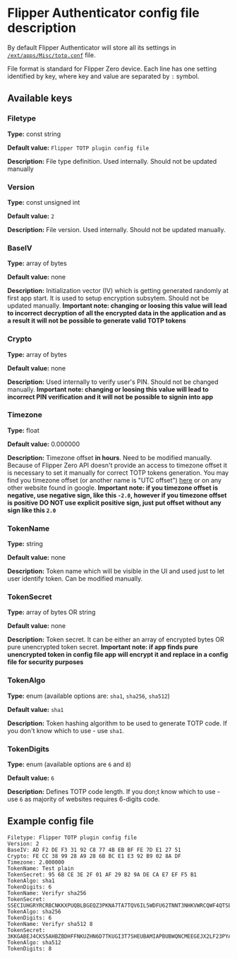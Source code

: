 # Flipper Authenticator config file description

By default Flipper Authenticator will store all its settings in [`/ext/apps/Misc/totp.conf`](https://github.com/akopachov/flipper-zero_authenticator/blob/master/totp/services/config/config.c#:~:text=%23define%20CONFIG_FILE_DIRECTORY_PATH,totp.conf%22) file.

File format is standard for Flipper Zero device. Each line has one setting identified by key, where key and value are separated by `:` symbol.

## Available keys

### Filetype

**Type:** const string

**Default value:** `Flipper TOTP plugin config file`

**Description:** File type definition. Used internally. Should not be updated manually

### Version

**Type:** const unsigned int

**Default value:** `2`

**Description:** File version. Used internally. Should not be updated manually.

### BaseIV

**Type:** array of bytes

**Default value:** none

**Description:** Initialization vector (IV) which is getting generated randomly at first app start. It is used to setup encryption subsytem. Should not be updated manually. **Important note: changing or loosing this value will lead to incorrect decryption of all the encrypted data in the application and as a result it will not be possible to generate valid TOTP tokens**

### Crypto

**Type:** array of bytes

**Default value:** none

**Description:** Used internally to verify user's PIN. Should not be changed manually. **Important note: changing or loosing this value will lead to incorrect PIN verification and it will not be possible to signin into app**

### Timezone

**Type:** float

**Default value:** 0.000000

**Description:** Timezone offset **in hours**. Need to be modified manually. Because of Flipper Zero API doesn't provide an access to timezone offset it is necessary to set it manually for correct TOTP tokens generation. You may find you timezone offset (or another name is "UTC offset") [here](https://www.timeanddate.com/time/zone/timezone/utc) or on any other website found in google. **Important note: if you timezone offset is negative, use negative sign, like this `-2.0`, however if you timezone offset is positive DO NOT use explicit positive sign, just put offset without any sign like this `2.0`**

### TokenName

**Type:** string

**Default value:** none

**Description:** Token name which will be visible in the UI and used just to let user identify token. Can be modified manually.

### TokenSecret

**Type:** array of bytes OR string

**Default value:** none

**Description:** Token secret. It can be either an array of encrypted bytes OR pure unencrypted token secret. **Important note: if app finds pure unencrypted token in config file app will encrypt it and replace in a config file for security purposes**

### TokenAlgo

**Type:** enum (available options are: `sha1`, `sha256`, `sha512`)

**Default value:** `sha1`

**Description:** Token hashing algorithm to be used to generate TOTP code. If you don't know which to use - use `sha1`.

### TokenDigits

**Type:** enum (available options are `6` and `8`)

**Default value:** `6`

**Description:** Defines TOTP code length. If you don;t know which to use - use `6` as majority of websites requires 6-digits code.

## Example config file

```text
Filetype: Flipper TOTP plugin config file
Version: 2
BaseIV: AD F2 DE F3 31 92 C8 77 4B EB BF FE 7D E1 27 51
Crypto: FE CC 38 99 28 A9 28 6B BC E1 E3 92 B9 02 8A DF
Timezone: 2.000000
TokenName: Test plain
TokenSecret: 95 6B CE 3E 2F 01 AF 29 B2 9A DE CA E7 EF F5 B1
TokenAlgo: sha1
TokenDigits: 6
TokenName: Verifyr sha256
TokenSecret: SSECIUHGRYRCRBCNKKXPUQBLBGEQZ3PKNA7TA7TQV6IL5WDFU62TNNT3NHKVWRCQWF4QTSE4IGLG4S7RGY3LDMVDZVMAGB2ARPG7XYQ
TokenAlgo: sha256
TokenDigits: 6
TokenName: Verifyr sha512 8
TokenSecret: 3KKGABEJ4CKS5AHBZBDHFFNKUZHN6D7TKUGI3T7SHEUBAMIAPBUBWQNCMEEGEJX2LF23PYAFUCSRNVQ2ENOQWLHISCOJQCU2SCND4CI
TokenAlgo: sha512
TokenDigits: 8
```